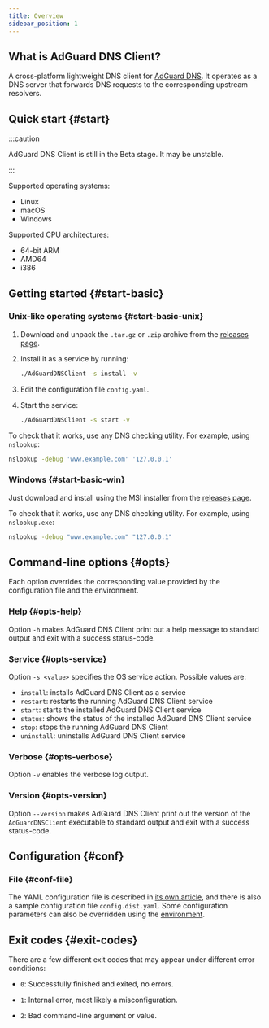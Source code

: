 ```yaml
---
title: Overview
sidebar_position: 1
---
```


<!-- markdownlint-configure-file {"ul-indent":{"indent":4,"start_indent":2,"start_indented":true}} -->

## What is AdGuard DNS Client?

A cross-platform lightweight DNS client for [AdGuard DNS][agdns]. It operates as a DNS server that forwards DNS requests to the corresponding upstream resolvers.

[agdns]: https://adguard-dns.io

## Quick start {#start}

:::caution

AdGuard DNS Client is still in the Beta stage. It may be unstable.

:::

Supported operating systems:

  - Linux
  - macOS
  - Windows

Supported CPU architectures:

  - 64-bit ARM
  - AMD64
  - i386

## Getting started {#start-basic}

### Unix-like operating systems {#start-basic-unix}

1. Download and unpack the `.tar.gz` or `.zip` archive from the [releases page][releases].

2. Install it as a service by running:

    ```sh
    ./AdGuardDNSClient -s install -v
    ```

3. Edit the configuration file `config.yaml`.

4. Start the service:

    ```sh
    ./AdGuardDNSClient -s start -v
    ```

To check that it works, use any DNS checking utility. For example, using `nslookup`:

```sh
nslookup -debug 'www.example.com' '127.0.0.1'
```

[releases]: https://github.com/AdguardTeam/AdGuardDNSClient/releases

### Windows {#start-basic-win}

Just download and install using the MSI installer from the [releases page][releases].

To check that it works, use any DNS checking utility. For example, using `nslookup.exe`:

```sh
nslookup -debug "www.example.com" "127.0.0.1"
```

## Command-line options {#opts}

Each option overrides the corresponding value provided by the configuration file and the environment.

### Help {#opts-help}

Option `-h` makes AdGuard DNS Client print out a help message to standard output and exit with a success status-code.

### Service {#opts-service}

Option `-s <value>` specifies the OS service action. Possible values are:

  - `install`: installs AdGuard DNS Client as a service
  - `restart`: restarts the running AdGuard DNS Client service
  - `start`: starts the installed AdGuard DNS Client service
  - `status`: shows the status of the installed AdGuard DNS Client service
  - `stop`: stops the running AdGuard DNS Client
  - `uninstall`: uninstalls AdGuard DNS Client service

### Verbose {#opts-verbose}

Option `-v` enables the verbose log output.

### Version {#opts-version}

Option `--version` makes AdGuard DNS Client print out the version of the `AdGuardDNSClient` executable to standard output and exit with a success status-code.

## Configuration {#conf}

### File {#conf-file}

The YAML configuration file is described in [its own article][conf], and there is also a sample configuration file `config.dist.yaml`.  Some configuration parameters can also be overridden using the [environment][env].

[conf]: configuration.md
[env]:  environment.md

## Exit codes {#exit-codes}

There are a few different exit codes that may appear under different error conditions:

  - `0`: Successfully finished and exited, no errors.

  - `1`: Internal error, most likely a misconfiguration.

  - `2`: Bad command-line argument or value.
